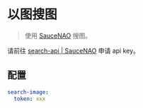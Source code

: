 # 以图搜图

> 使用 [SauceNAO](https://saucenao.com/) 搜图。

请前往 [search-api | SauceNAO](https://saucenao.com/user.php?page=search-api) 申请 api key。

## 配置

```yaml
search-image:
  token: xxx
```
